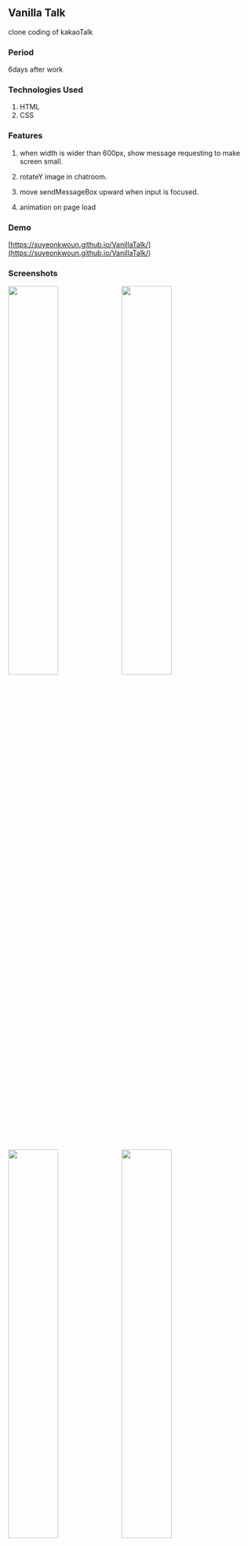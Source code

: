 ## Vanilla Talk

clone coding of kakaoTalk

### Period
6days after work

### Technologies Used
1. HTML
2. CSS

### Features
1. when width is wider than 600px, show message requesting to make screen small.

2. rotateY image in chatroom.

3. move sendMessageBox upward when input is focused.

4. animation on page load

### Demo
[https://suyeonkwoun.github.io/VanillaTalk/](https://suyeonkwoun.github.io/VanillaTalk/)

### Screenshots
<img src="https://user-images.githubusercontent.com/40164168/89047609-9ca10500-d389-11ea-8a7e-d3712a625d42.png" width="45%">
<img src="https://user-images.githubusercontent.com/40164168/89048483-dd4d4e00-d38a-11ea-8375-9b44c515afda.png" width="45%">
<img src="https://user-images.githubusercontent.com/40164168/89048696-243b4380-d38b-11ea-8616-6d552b96727f.png" width="45%">
<img src="https://user-images.githubusercontent.com/40164168/89048804-4d5bd400-d38b-11ea-9dc9-6926803855b7.png" width="45%">
<img src="https://user-images.githubusercontent.com/40164168/89049047-9b70d780-d38b-11ea-83a3-e3ba22d1ed35.png" width="45%">




